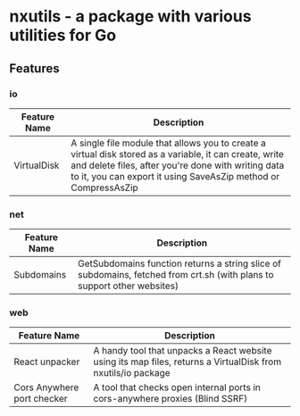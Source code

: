 # nxutils - a package with various utilities for Go

## Features

<!-- ### encoding
todo -->

### io
| Feature Name | Description |
| ------------ | ----------- |
| VirtualDisk  | A single file module that allows you to create a virtual disk stored as a variable, it can create, write and delete files, after you're done with writing data to it, you can export it using SaveAsZip method or CompressAsZip |

### net
| Feature Name | Description |
| ------------ | ----------- |
| Subdomains   | GetSubdomains function returns a string slice of subdomains, fetched from crt.sh (with plans to support other websites) |

### web
<!-- | Content recognition | Recognizes content present on the website supporting things such as webmails, DBAs, ASP.NET, gitlab/forgejo, React Apps and much more | -->

| Feature Name | Description |
| ------------ | ----------- |
| React unpacker | A handy tool that unpacks a React website using its map files, returns a VirtualDisk from nxutils/io package |
| Cors Anywhere port checker | A tool that checks open internal ports in cors-anywhere proxies (Blind SSRF) | 